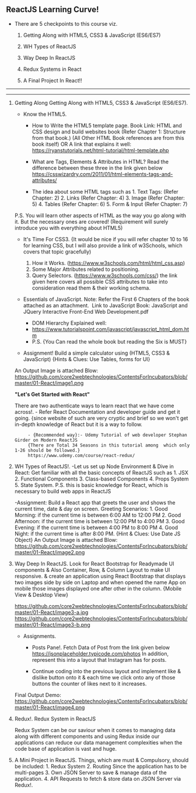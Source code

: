 ## ReactJS Learning Curve!



- There are 5 checkpoints to this course viz.

   1. Getting Along with HTML5, CSS3 & JavaScript (ES6/ES7)
     
   2. WH Types of ReactJS
    
   3. Way Deep In ReactJS
    
   4. Redux Systems in React
    
   5. A Final Project In React!!
    
---------------------------------------------------------------------------------------------
---------------------------------------------------------------------------------------------
1. Getting Along Getting Along with HTML5, CSS3 & JavaScript (ES6/ES7).
    - Know the HTML5.
        - How to Write the HTML5 template page.
            Book Link: HTML and CSS design and build websites book
            (Refer Chapter 1: Structure from that book.) (All Other HTML Book references are from this book itself)
                        		OR
            A link that explains it well: https://ryanstutorials.net/html-tutorial/html-template.php

        - What are Tags, Elements & Attributes in HTML?
	           Read the difference between these three in the link given below
	           https://csswizardry.com/2011/01/html-elements-tags-and-attributes/

        - The idea about some HTML tags such as
	           1. Text Tags: (Refer Chapter: 2)
	           2. Links (Refer Chapter: 4)
	           3. Image (Refer Chapter: 5)
	           4. Tables (Refer Chapter: 6)
	           5. Form & Input (Refer Chapter: 7) 

    P.S. You will learn other aspects of HTML as the way you go along with it. But the necessary ones are covered! (Requirement will surely introduce you with everything about HTML5)


    - It's Time For CSS3.
        {It would be nice if you will refer chapter 10 to 16 for learning CSS, but I will also provide a link of w3Schools, which covers that topic gracefully)
        1. How it Works. (https://www.w3schools.com/html/html_css.asp)
        2. Some Major Attributes related to positioning.
        3. Query Selectors. (https://www.w3schools.com/css/) the link given here covers all possible CSS attributes to take into consideration read them & their working schema.

    - Essentials of JavaScript.
        Note: Refer the First 6 Chapters of the book attached as an attachment. 
        Link to JavaScript Book: JavaScript and JQuery Interactive Front-End Web Development.pdf

        - DOM Hierarchy Explained well:
        - https://www.tutorialspoint.com/javascript/javascript_html_dom.htm
        - P.S. {You Can read the whole book but reading the Six is MUST}

    - Assignment!
        Build a simple calculator using (HTML5, CSS3 & JavaScript)
        {Hints & Clues: Use Tables, forms for UI}

    An Output Image is attached Blow:
         https://github.com/core2webtechnologies/ContentsForIncubators/blob/master/01-React/image1.png

    **"Let's Get Started with React"**

    There are two authenticate ways to learn react that we have come across!.
            - Refer React Documentation and developer guide and get it going. {since website of such are very cryptic and brief so we won't get in-depth knowledge of React but it is a way to follow.
        
            - {Recommended way}:- Udemy Tutorial of web developer Stephan Girder on Modern ReactJS
            {There are Total 34 Seasons in this tutorial among  which only 1-26 should be followed.}
            https://www.udemy.com/course/react-redux/


2. WH Types of ReactJS!.
    -Let us set up Node Environment & Dive in React:
        Get familiar with all the basic concepts of ReactJS such as
        1. JSX
        2. Functional Components
        3. Class-based Components
        4. Props System
        5. State System.
        P.S. this is basic knowledge for React, which is necessary to build web apps in ReactJS

    -Assignment:
        Build a React app that greets the user and shows the current time, date & day on screen.
        Greeting Scenarios:
            1. Good Morning: if the current time is between 6:00 AM to 12:00 PM
            2. Good Afternoon: if the current time is between 12:00 PM to 4:00 PM
            3. Good Evening: if the current time is between 4:00 PM to 8:00 PM
            4. Good Night: if the current time is after 8:00 PM.
        {Hint & Clues: Use Date JS Object}
    An Output Image is attached Blow:
        https://github.com/core2webtechnologies/ContentsForIncubators/blob/master/01-React/image2.png


3. Way Deep In ReactJS.
    Look for React Bootstrap for Readymade UI components & Also Container, Row, & Column Layout to make UI responsive. & create an application using React Bootstrap that displays two images side by side on Laptop and when opened the name App on mobile those images displayed one after other in the column.
	{Mobile View & Desktop View}

    https://github.com/core2webtechnologies/ContentsForIncubators/blob/master/01-React/image3-a.jpg
    https://github.com/core2webtechnologies/ContentsForIncubators/blob/master/01-React/image3-b.png

    
    - Assignments.
        - Posts Pane!.
            Fetch Data of Post from the link given below
            https://jsonplaceholder.typicode.com/photos
            In addition, represent this into a layout that Instagram has for posts.

        - Continue coding into the previous layout and implement like & dislike button onto it & each time we click onto any of those buttons 
          the counter of likes next to it increases.

    Final Output Demo:
        https://github.com/core2webtechnologies/ContentsForIncubators/blob/master/01-React/image4.png


4. Redux!. Redux System in ReactJS

    Redux System can be our saviour when it comes to managing data along with different components and using Redux inside our applications can reduce our data management complexities when the code base of application is vast and huge.


5. A Mini Project in ReactJS.
    Things, which are must & Compulsory, should be included:
        1. Redux System
        2. Routing Since the application has to be multi-pages
        3. Own JSON Server to save & manage data of the application.
        4. API Requests to fetch & store data on JSON Server via Redux!.



